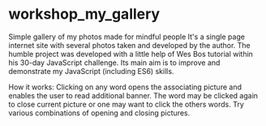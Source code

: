 # workshop_my_gallery
Simple gallery of my photos made for mindful people
It's a single page internet site with several photos taken and developed by the author.
The humble project was developed with a little help of Wes Bos tutorial within his 30-day JavaScript challenge.
Its main aim is to improve and demonstrate my JavaScript (including ES6) skills.

How it works:
Clicking on any word opens the associating picture and enables the user to read additional banner. 
The word may be clicked again to close current picture or one may want to click the others words.
Try various combinations of opening and closing pictures.
